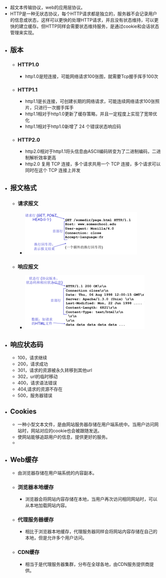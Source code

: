 - 超文本传输协议，web的应用层协议。
- HTTP是一种无状态协议，每个HTTP请求都是独立的，服务器不会记录用户的信息或状态，这样可以更快的处理HTTP请求，并且没有状态维持，可以更快的建立缓存。但HTTP同样会需要状态维持服务，是通过cookie和会话状态管理来实现。
- ## 版本
	- ### HTTP1.0
		- http1.0是短连接，可能网络请求100张图，就需要Tcp握手挥手100次
	- ### HTTP1.1
		- http1.1是长连接，可创建长期的网络请求，可能连续网络请求100张照片，只进行一次握手挥手
		- http1.1相对于http1.0更新了缓存策略，并且一定程度上实现了宽带优化
		- http1.1相对于http1.0新增了 24 个错误状态响应码
	- ### HTTP2.0
		- http2.0相对于http1.1将头信息由ASCII编码转变为了二进制编码，二进制解析效率更高
		- http2.0 复用 TCP 连接，多个请求共用一个 TCP 连接，多个请求可以同时在这个 TCP 连接上并发
- ## 报文格式
	- ### 请求报文
		- ![计网_http1.png](../assets/计网_http1_1672753418456_0.png)
	- ### 响应报文
		- ![计网_http2.png](../assets/计网_http2_1672753482646_0.png)
- ## 响应状态码
	- 100，请求继续
	- 200，请求成功
	- 301，请求的资源被永久转移到其他url
	- 302，url的临时移动
	- 400，请求语法错误
	- 404,请求的资源不存在
	- 500，服务器错误
- ## Cookies
	- 一种小型文本文件，是由网站服务器存储在用户端系统中。当用户访问网站时，网站对应的cookie也会被跟随发送。
	- 使网站能够追踪用户的信息，提供更好的服务。
	-
- ## Web缓存
	- 由浏览器存储在用户端系统的内容副本。
	- ### 浏览器本地缓存
		- 浏览器会将网站内容存储在本地，当用户再次访问相同网站时，可以从本地加载网站内容。
	- ### 代理服务器缓存
		- 相比于浏览器本地缓存，代理服务器同样会将网站内容存储在自己的本地，但是允许多个用户访问。
	- ### CDN缓存
		- 相当于是代理服务器集群，分布在全球各地，由CDN服务提供商提供。
